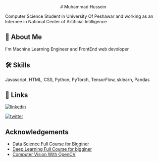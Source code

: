 
<div align="center"> # Muhammad Hussein </div>

Computer Science Student in University Of Peshawar
and working as an Internee in National Center of Artificial Intilligence
## 🚀 About Me
I'm Machine Learning Engineer and FrontEnd web devoloper


## 🛠 Skills
Javascript, HTML, CSS, Python, PyTorch, TensorFlow, sklearn, Pandas


## 🔗 Links

[![linkedin](https://img.shields.io/badge/linkedin-0A66C2?style=for-the-badge&logo=linkedin&logoColor=white)](https://www.linkedin.com/in/muhammad-hussein-18774b229/)

[![twitter](https://img.shields.io/badge/twitter-1DA1F2?style=for-the-badge&logo=twitter&logoColor=white)](https://twitter.com/husseinkhan237/)


## Acknowledgements

 - [Data Science Full Course for Bigginer](https://github.com/Hussein-khan/DataScience)
 - [Deep Learning Full Course for bigginer](https://github.com/Hussein-khan/DeepLearning)
 - [Computer Vision With OpenCV](https://github.com/Hussein-khan/Computer-Vision)

